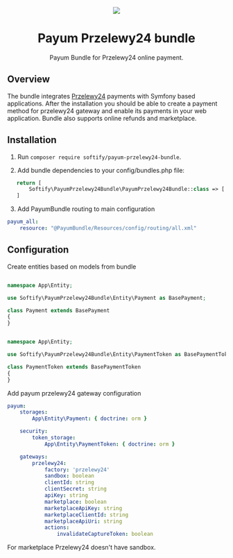 <p align="center">
    <a href="https://www.przelewy24.pl/" target="_blank">
        <img src="https://www.przelewy24.pl/themes/przelewy24/assets/img/base/przelewy24_logo_2022.svg" />
    </a>
</p>

<h1 align="center">Payum Przelewy24 bundle</h1>

<p align="center">Payum Bundle for Przelewy24 online payment.</p>

## Overview

The bundle integrates <a href="https://www.przelewy24.pl/">Przelewy24</a> payments with Symfony based applications. After the installation you should be able to create a payment method for przelewy24 gateway and enable its payments in your web application. Bundle also supports online refunds and marketplace.

## Installation

1. Run `composer require softify/payum-przelewy24-bundle`.

2. Add bundle dependencies to your config/bundles.php file:

 ```php
    return [
        Softify\PayumPrzelewy24Bundle\PayumPrzelewy24Bundle::class => ['all' => true],
    ]
```
3. Add PayumBundle routing to main configuration

```yaml
payum_all:
    resource: "@PayumBundle/Resources/config/routing/all.xml"
```

## Configuration

Create entities based on models from bundle

```php

namespace App\Entity;

use Softify\PayumPrzelewy24Bundle\Entity\Payment as BasePayment;

class Payment extends BasePayment
{
}

```

```php

namespace App\Entity;

use Softify\PayumPrzelewy24Bundle\Entity\PaymentToken as BasePaymentToken;

class PaymentToken extends BasePaymentToken
{
}

```

Add payum przelewy24 gateway configuration

```yaml
payum:
    storages:
        App\Entity\Payment: { doctrine: orm }

    security:
        token_storage:
            App\Entity\PaymentToken: { doctrine: orm }

    gateways:
        przelewy24:
            factory: 'przelewy24'
            sandbox: boolean
            clientId: string
            clientSecret: string
            apiKey: string
            marketplace: boolean
            marketplaceApiKey: string
            marketplaceClientId: string
            marketplaceApiUri: string
            actions:
                invalidateCaptureToken: boolean

```

For marketplace Przelewy24 doesn't have sandbox. 
